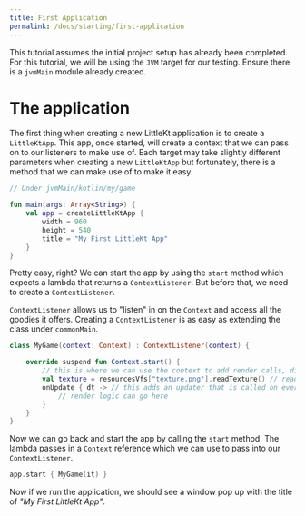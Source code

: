 ```yaml
---
title: First Application
permalink: /docs/starting/first-application
---
```


This tutorial assumes the initial project setup has already been completed. For this tutorial, we will be using the `JVM` target for our testing. Ensure there is a `jvmMain` module already created.

# The application

The first thing when creating a new LittleKt application is to create a `LittleKtApp`. This app, once started, will create a context that we can pass on to our listeners to make use of. Each target may take slightly different parameters when creating a new `LittleKtApp` but fortunately, there is a method that we can make use of to make it easy.

```kotlin
// Under jvmMain/kotlin/my/game

fun main(args: Array<String>) {
    val app = createLittleKtApp {
        width = 960
        height = 540
        title = "My First LittleKt App"
    }
}
```

Pretty easy, right? We can start the app by using the `start` method which expects a lambda that returns a `ContextListener`. But before that, we need to create a `ContextListener`.

`ContextListener` allows us to "listen" in on the `Context` and access all the goodies it offers. Creating a `ContextListener` is as easy as extending the class under `commonMain`.

```kotlin
class MyGame(context: Context) : ContextListener(context) {

    override suspend fun Context.start() {
        // this is where we can use the context to add render calls, dispose, calls, etc. All the logic should go here.
        val texture = resourcesVfs["texture.png"].readTexture() // reads a texture on the main thread from the resources
        onUpdate { dt -> // this adds an updater that is called on every frame
            // render logic can go here
        }
    }
}
```

Now we can go back and start the app by calling the `start` method. The lambda passes in a `Context` reference which we can use to pass into our `ContextListener`.

```kotlin
app.start { MyGame(it) }
```

Now if we run the application, we should see a window pop up with the title of _"My First LittleKt App"_.
